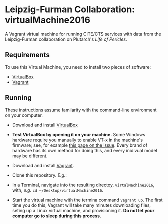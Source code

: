# Leipzig-Furman Collaboration: virtualMachine2016

A Vagrant virtual machine for running CITE/CTS services with data from the Leipzig-Furman collaboration on Plutarch's *Life of Pericles*.

## Requirements

To use this Virtual Machine, you need to install two pieces of software:

- [VirtualBox](https://www.virtualbox.org)
- [Vagrant](https://www.vagrantup.com)

## Running

These instructions assume familarity with the command-line environment on your computer.

- Download and install [VirtualBox](https://www.virtualbox.org) 

- **Test VirtualBox by opening it on your machine.** Some Windows hardware require you manually to enable VT-x in the machine's firmware; see, for example [this page on the issue](http://www.howtogeek.com/213795/how-to-enable-intel-vt-x-in-your-computers-bios-or-uefi-firmware/). Every brand of hardware has its own method for doing this, and every inidivual model may be different. 

- Download and install [Vagrant](https://www.vagrantup.com).

- Clone this repository. *E.g.*:

- In a Terminal, navigate into the resulting directoy, `virtalMachine2016`, with, *e.g.* `cd ~/Desktop/virtualMachine2016`.

- Start the virtual machine with the termina command `vagrant up`. The first time you do this, Vagrant will take many minutes downloading files, seting up a Linux virtual machine, and provisioning it. **Do not let your computer go to sleep during this process**. 


